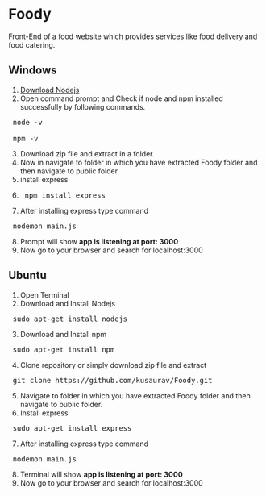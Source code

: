 # Foody
Front-End of a food website which provides services like food delivery and food catering. 
## Windows 
1. [Download Nodejs](https://nodejs.org/en/download/)
2. Open command prompt and Check if node and npm installed successfully by following commands.
 <pre> node -v 
 
 npm -v </pre>
3. Download zip file and extract in a folder.
4. Now in  navigate to folder in which you have extracted Foody folder and then navigate to public folder
5. install express 
6. <pre> npm install express </pre>
7. After installing express type command 
<pre> nodemon main.js </pre>
8. Prompt will show **app is listening at port: 3000**
9. Now go to your browser and search for localhost:3000
 
## Ubuntu 
1. Open Terminal
2. Download and Install Nodejs 
<pre> sudo apt-get install nodejs </pre> 
3. Download and Install npm
<pre> sudo apt-get install npm </pre>  
4. Clone repository or simply download zip file and extract
<pre> git clone https://github.com/kusaurav/Foody.git</pre> 
5. Navigate to folder in which you have extracted Foody folder and then navigate to public folder.
6. Install express 
 <pre> sudo apt-get install express </pre> 
7. After installing express type command 
<pre> nodemon main.js </pre>
8. Terminal will show **app is listening at port: 3000**
9. Now go to your browser and search for localhost:3000
